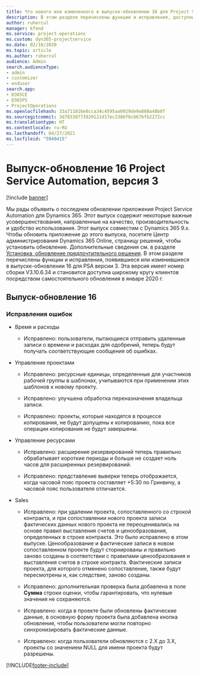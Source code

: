 ```yaml
---
title: Что нового или измененного в выпуске-обновлении 16 для Project Service Automation версии 3
description: В этом разделе перечислены функции и исправления, доступные в выпуске-обновлении 16 для Project Service Automation версии 3.
author: ruhercul
manager: kfend
ms.service: project-operations
ms.custom: dyn365-projectservice
ms.date: 02/18/2020
ms.topic: article
ms.author: ruhercul
audience: Admin
search.audienceType:
- admin
- customizer
- enduser
search.app:
- D365CE
- D365PS
- ProjectOperations
ms.openlocfilehash: 33a711816e8cca34c4595aa0929de9a808a48b0f
ms.sourcegitcommit: 3d78338773929121d17ec3386f6cb67bfb2272cc
ms.translationtype: HT
ms.contentlocale: ru-RU
ms.lasthandoff: 04/27/2021
ms.locfileid: "5949415"
---
```

# <a name="project-service-automation-update-release-16-v3"></a>Выпуск-обновление 16 Project Service Automation, версия 3

[!include [banner](../includes/psa-now-project-operations.md)]

Мы рады объявить о последнем обновлении приложения Project Service Automation для Dynamics 365. Этот выпуск содержит некоторые важные усовершенствования, направленные на качество, производительность и удобство использования.  Этот выпуск совместим с Dynamics 365 9.x. Чтобы обновить приложение до этого выпуска, посетите Центр администрирования Dynamics 365 Online, страницу решений, чтобы установить обновление. Дополнительные сведения см. в разделе [Установка, обновление предпочтительного решения](/dynamics365/project-service/upgrade-psa-home-page).
В этом разделе перечислены функции и исправления, появившиеся или изменившиеся в выпуске-обновлении 16 для PSA версии 3. Эта версия имеет номер сборки V3.10.6.34 и становится доступна широкому кругу клиентов посредством самостоятельного обновления в январе 2020 г.


## <a name="update-release-16"></a>Выпуск-обновление 16

### <a name="bug-fixes"></a>Исправления ошибок

-   Время и расходы

    -   Исправлено: пользователи, пытающиеся отправить удаленные записи о времени и расходах для одобрений, теперь будут получать соответствующие сообщения об ошибках.

-   Управление проектами

    -   Исправлено: ресурсные единицы, определенные для участников рабочей группы в шаблонах, учитываются при применении этих шаблонов к новому проекту.

    -   Исправлено: улучшена обработка переназначения владельца записи.

    -   Исправлено: проекты, которые находятся в процессе копирования, не будут допущены к копированию, пока все операции копирования не будут завершены.

-   Управление ресурсами

    -   Исправлено: расширение резервирований теперь правильно обрабатывает короткие периоды и больше не создает ноль часов для расширенных резервирований.

    -   Исправлено: представление выверки теперь отображается, когда часовой пояс проекта составляет +5:30 по Гринвичу, а часовой пояс пользователя отличается.

-   Sales

    -   Исправлено: при удалении проекта, сопоставленного со строкой контракта, и при сопоставлении нового проекта записи фактических данных нового проекта не переоценивались на основе правил выставления счетов и ценообразования, определенных в строке контракта. Это было исправлено в этом выпуске. Ценообразование и фактические записи в новом сопоставленном проекте будут сторнированы и правильно заново созданы в соответствии с правилами ценообразования и выставления счетов в строке контракта. Фактические записи проекта, для которого отменено сопоставление, также будут пересмотрены и, как следствие, заново созданы.

    -   Исправлено: дополнительная проверка была добавлена в поле **Сумма** строки оценки, чтобы гарантировать, что нулевые значения не сохраняются.

    -   Исправлено: когда в проекте были обновлены фактические данные, в основную форму проекта была добавлена кнопка обновления, чтобы пользователи могли повторно синхронизировать фактические данные.

    -   Исправлено: когда пользователи обновляются с 2.X до 3.X, проекты со значением NULL для имени проекта будут разрешены.



[!INCLUDE[footer-include](../includes/footer-banner.md)]